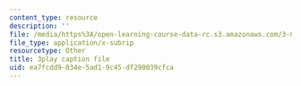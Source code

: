 ```yaml
---
content_type: resource
description: ''
file: /media/https%3A/open-learning-course-data-rc.s3.amazonaws.com/3-091sc-introduction-to-solid-state-chemistry-fall-2010/ea7fcdd9034e5ad19c45df290039cfca_up3zP2z81SE.vtt
file_type: application/x-subrip
resourcetype: Other
title: 3play caption file
uid: ea7fcdd9-034e-5ad1-9c45-df290039cfca
---
```

